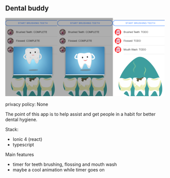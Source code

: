 ## Dental buddy

![Test Image 1](banner.png)


privacy policy:
None

The point of this app is to help assist and get people in a habit for better dental hygiene. 

Stack:
* Ionic 4 (react)
* typescript

Main features 

* timer for teeth brushing, flossing and mouth wash
* maybe a cool animation while timer goes on
